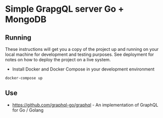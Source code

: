 # Simple GrapgQL server Go + MongoDB

## Running
These instructions will get you a copy of the project up and running on your local machine for development and testing purposes. See deployment for notes on how to deploy the project on a live system.

* Install Docker and Docker Compose in your development environment

```
docker-compose up
```

## Use
* https://github.com/graphql-go/graphql - An implementation of GraphQL for Go / Golang